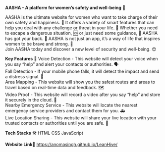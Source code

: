 **AASHA - A platform for women’s safety and well-being** 💖

AASHA is the ultimate website for women who want to take charge of their own safety and happiness. 💖 It offers a variety of smart features that can help you deal with any challenge or threat in your life. 🙌 Whether you need to escape a dangerous situation, 🆘 or just need some guidance, 🙏 AASHA has got your back. 👊 AASHA is not just an app, it’s a way of life that inspires women to be brave and strong. 💪  
Join AASHA today and discover a new level of security and well-being. 😊

**Key Features** 🌟
Voice Detection - This website will detect your voice when you say “help” and alert your contacts or authorities. 🗣️  
Fall Detection - If your mobile phone falls, it will detect the impact and send a distress signal. 📱  
Area Mapping - This website will show you the safest routes and areas to travel based on real-time data and feedback. 🗺️  
Video Proof - This website will record a video after you say “help” and store it securely in the cloud. 🎥  
Nearby Emergency Service - This website will locate the nearest emergency service providers and contact them for you. 🚑  
Live Location Sharing - This website will share your live location with your trusted contacts or authorities until you are safe. 📍  

**Tech Stacks** 🛠️
HTML
CSS
JavaScript

**Website Link**🔗
https://anomasingh.github.io/LeanHive/
